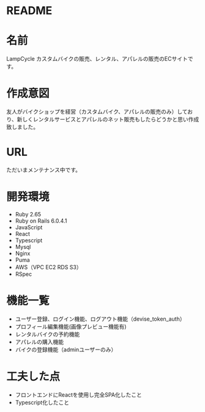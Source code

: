 # README

# 名前
  LampCycle
  カスタムバイクの販売、レンタル、アパレルの販売のECサイトです。
# 作成意図
  友人がバイクショップを経営（カスタムバイク、アパレルの販売のみ）しており、新しくレンタルサービスとアパレルのネット販売もしたらどうかと思い作成致しました。
# URL
  ただいまメンテナンス中です。
# 開発環境
  * Ruby 2.65
  * Ruby on Rails 6.0.4.1
  * JavaScript
  * React
  * Typescript
  * Mysql
  * Nginx
  * Puma
  * AWS（VPC EC2 RDS S3）
  * RSpec

# 機能一覧
  * ユーザー登録、ログイン機能、ログアウト機能（devise_token_auth）
  * プロフィール編集機能(画像プレビュー機能有)
  * レンタルバイクの予約機能
  * アパレルの購入機能
  * バイクの登録機能（adminユーザーのみ）

# 工夫した点
 * フロントエンドにReactを使用し完全SPA化したこと
 * Typescript化したこと
